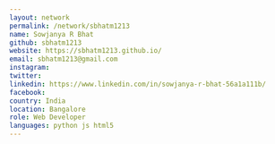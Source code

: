 ```yaml
---
layout: network
permalink: /network/sbhatm1213
name: Sowjanya R Bhat
github: sbhatm1213
website: https://sbhatm1213.github.io/
email: sbhatm1213@gmail.com
instagram:
twitter:
linkedin: https://www.linkedin.com/in/sowjanya-r-bhat-56a1a111b/
facebook:
country: India
location: Bangalore
role: Web Developer
languages: python js html5
---
```

